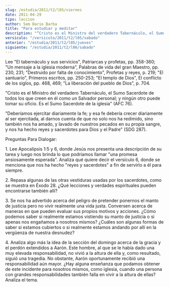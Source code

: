 ```yaml
---
slug: /estudia/2011/t2/l05/viernes
date: 2011-04-29
tipo: leccion
author: Sem Dario Barba
title: "Para estudiar y meditar"
description: "“Cristo es el Ministro del verdadero Tabernáculo, el Sumo Sacerdote de todos  los que creen en él como un Salvador personal; y ningún otro puede tomar su  oficio. Es el Sumo Sacerdote de la iglesia” (AFC 76)."
versiculo: "/versiculo/2011/t2/l05/sabado"
anterior: "/estudia/2011/t2/l05/jueves"
siguiente: "/estudia/2011/t2/l06/sabado"
---
```


Lee "El tabernáculo y sus servicios", Patriarcas y profetas, pp. 358-360; "Un mensaje a la iglesia moderna", Palabras de vida del gran Maestro, pp. 230, 231; "Destruido por falta de conocimiento", Profetas y reyes, p. 219; "El santuario", Primeros escritos, pp. 250-253; "El templo de Dios", El conflicto de los siglos, pp. 468, 469; "La liberación del pueblo de Dios", p. 704.

"Cristo es el Ministro del verdadero Tabernáculo, el Sumo Sacerdote de todos los que creen en él como un Salvador personal; y ningún otro puede tomar su oficio. Es el Sumo Sacerdote de la iglesia" (AFC 76).

"Deberíamos ejercitar diariamente la fe; y esa fe debería crecer diariamente al ser ejercitada, al darnos cuenta de que no solo nos ha redimido, sino también nos ha amado, y lavado de nuestros pecados en su propia sangre, y nos ha hecho reyes y sacerdotes para Dios y el Padre" (SDG 287).

Preguntas Para Dialogar:

1\. Lee Apocalipsis 1:5 y 6, donde Jesús nos presenta una descripción de su tarea y luego nos brinda lo que podríamos llamar "una promesa ansiosamente esperada". Analiza qué quiere decir el versículo 6, donde se menciona que nos ha hecho "reyes y sacerdotes" a fin de servirlo a él para siempre.

2\. Repasa algunas de las otras vestiduras usadas por los sacerdotes, como se muestra en Éxodo 28. ¿Qué lecciones y verdades espirituales pueden encontrarse también allí?

3\. Se nos ha advertido acerca del peligro de pretender ponernos el manto de justicia pero no vivir realmente una vida justa. Conversen acerca de maneras en que pueden evaluar sus propios motivos y acciones. ¿Cómo podemos saber si realmente estamos vistiendo su manto de justicia o si apenas nos engañamos a nosotros mismos? ¿Cuáles son algunas formas de saber si estamos cubiertos o si realmente estamos andando por allí en la vergüenza de nuestra desnudez?

4\. Analiza algo más la idea de la sección del domingo acerca de la gracia y el perdón extendidos a Aarón. Este hombre, al que se le había dado una muy elevada responsabilidad, no vivió a la altura de ella y, como resultado, siguió una tragedia. No obstante, Aarón oportunamente recibió una responsabilidad aún mayor. ¿Hay alguna enseñanza que podamos obtener de este incidente para nosotros mismos, como iglesia, cuando una persona con grandes responsabilidades también falla en vivir a la altura de ellas? Analiza el tema.
